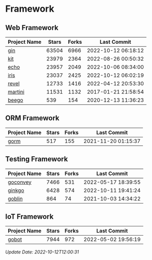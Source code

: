 # Framework

## Web Framework
| Project Name | Stars | Forks | Last Commit |
| ------------ | ----- | ----- | ----------- |
| [gin](https://github.com/gin-gonic/gin) | 63504 | 6966 | 2022-10-12 06:18:12 |
| [kit](https://github.com/go-kit/kit) | 23979 | 2364 | 2022-08-26 00:50:32 |
| [echo](https://github.com/labstack/echo) | 23957 | 2049 | 2022-10-06 08:34:00 |
| [iris](https://github.com/kataras/iris) | 23037 | 2425 | 2022-10-12 06:02:19 |
| [revel](https://github.com/revel/revel) | 12733 | 1416 | 2022-04-12 20:53:30 |
| [martini](https://github.com/go-martini/martini) | 11531 | 1132 | 2017-01-21 21:58:54 |
| [beego](https://github.com/astaxie/beego) | 539 | 154 | 2020-12-13 11:36:23 |

## ORM Framework
| Project Name | Stars | Forks | Last Commit |
| ------------ | ----- | ----- | ----------- |
| [gorm](https://github.com/jinzhu/gorm) | 517 | 155 | 2021-11-20 01:15:37 |

## Testing Framework
| Project Name | Stars | Forks | Last Commit |
| ------------ | ----- | ----- | ----------- |
| [goconvey](https://github.com/smartystreets/goconvey) | 7466 | 531 | 2022-05-17 18:39:55 |
| [ginkgo](https://github.com/onsi/ginkgo) | 6428 | 574 | 2022-10-11 19:41:24 |
| [goblin](https://github.com/franela/goblin) | 864 | 74 | 2021-10-03 14:34:22 |

## IoT Framework
| Project Name | Stars | Forks | Last Commit |
| ------------ | ----- | ----- | ----------- |
| [gobot](https://github.com/hybridgroup/gobot) | 7944 | 972 | 2022-05-02 19:56:19 |

*Update Date: 2022-10-12T12:00:31*